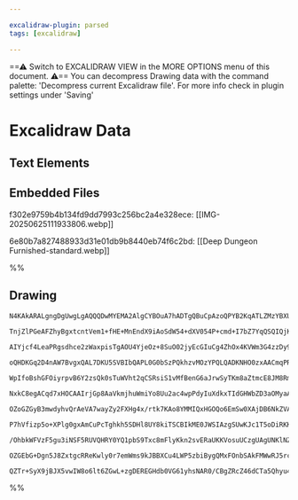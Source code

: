 ```yaml
---

excalidraw-plugin: parsed
tags: [excalidraw]

---
```

==⚠  Switch to EXCALIDRAW VIEW in the MORE OPTIONS menu of this document. ⚠== You can decompress Drawing data with the command palette: 'Decompress current Excalidraw file'. For more info check in plugin settings under 'Saving'


# Excalidraw Data

## Text Elements
## Embedded Files
f302e9759b4b134fd9dd7993c256bc2a4e328ece: [[IMG-20250625111933806.webp]]

6e80b7a827488933d31e01db9b8440eb74f6c2bd: [[Deep Dungeon Furnished-standard.webp]]

%%
## Drawing
```compressed-json
N4KAkARALgngDgUwgLgAQQQDwMYEMA2AlgCYBOuA7hADTgQBuCpAzoQPYB2KqATLZMzYBXUtiRoIACyhQ4zZAHoFAc0JRJQgEYA6bGwC2CgF7N6hbEcK4OCtptbErHALRY8RMpWdx8Q1TdIEfARcZgRmBShcZQUebQBGAGZtAAYaOiCEfQQOKGZuAG1wMFAwMogSbggAdXxEgCsAJWUAYQARdLLIWEQqwn1opH5yzG5nADYADhTtABYAdhTExPGA

TnjZlPGeAFZhyBgxtcntVem1+fHE+MnEndX9iAoSdW54+dXV054P+cmd+I7bZ7YqQSQIQjKaRvD5fVY/VZ/AFA3aPazKYLcFKPZhQUhsADWCBabHwbFIVTx1mYcFwgVynXKmlw2AJynxQg4xBJZIpEipHBpdJyUEZkAAZoR8PgAMqwTESSQsjSBMUQXH4onVF6SN44vGEhBymAK9CCDxqjlQjjhfJoeKPNi07BqQ72lLY0EQDlcm3MO2oDhCaU4h

AIYjcf4LeaPRgsdhce2zWaxpisTgAOU4YjeOz+8SuO02jyEcGIuCg4ZhOx4KVWm3G4zzDy9hGYbUylYjaHFBDCj3ZwjgAEliAGCgBdR6aYRcgCiwWyuXHU69RA4BO4QZDa7YrKraDxQgQj0lwVHVXGCGmmnmuEmP1mk0mq2WxGuCBS8WImlWmkmyYpAgt6zOK4zYDwmgRji7jiKgRRdGADqgkhoKrl0FRclgVS4Gkp7kNkF5oNu+D6hWQgBhAiBc

oQHDKGq2D4nAW7BvgxQAL7DKU5SVBIbQAPL0G0bSzPQkhzvMOzYPQLQADKNHO0zxAACmqPRwRUAzKEMXqjGgzgonMZxFrsPCJK+BaPG6qDOHcXySVGQKrDs0w8C2GHPMQrxoOM8TaG56zzPMSQAkksyJI84KQtCPl+QF7zBXc8RhRFXroqanoYRqho8uSlLkIKtL0qK04smyPrcqSeX8gVQrFWqZ6yvKGlKtgKo6VlBpajqepetlRLGqa6qkpUjx

WpIfoBshGFOiyrpvB6Y2zsQk0sTuWVht2qCSRsiS1vMfBenG6aJrwSyTKm8aZtmcE8JM8RmesPApl6pbll21a1q+6zXEkjxth2wQfT2fYnl6g6lqOK7TstC5ZCK0NrrRm7EaxjxkvuW29vg/ZemeCBEeg4qJCkPAIIi9yaLMmhheKxCrMQxCwokEFApoEG4LMCB7ZMCA5jBBBwQhXTTSLaH/VhenoLg8QNQRBNbSRZFQBRVTUY4dEMUxa1sWUnHF

NxkC8egACqd7xHOCAAIrjGp8AaVkmjhuWmiYo8Uu2ac4wpPdyIuXdkxTIdGHWbZD3aOMyaApcOwpDsAIvR5PVoECczXFsdbRjsSWRRCUKimg8yzKcALPmcswFqsjai5A6VwZl5T9cSVV8ugADE8QIJ3ndqsyrIQ1yuWt9AtVFSKDVSk1JotcqIgdY3XUINqXm6va+qakazVVOao1euNq1r16s0urAC0N5AFUH4GaN9Zt3Dwsml0nW8xZHWmCZZhw

OZoGZGyB3mwdyhvQrAeVA7wayZy2FXHg4x/rtk7KAo8YMMIQxHGOQo6EmSw0XAjDB6NkZVAKAUYc+g4A2VQF+L8AB9Ro4ZtAUGAnACcE41QYyJFjUGAtTTCzKDXVCXRMGQGwBRKABg2gVlwNwQ2kB9DEGUkxAM0jIAUQQPxewJAnAdl7MGPI3Bsa40QpAPu5VloAFkKxtRaNYegoQ9GcJQkYsqA9iDmKgG1OGS4C6oCQfsJkTiKpDyqG3cUISxR+

P7hVfizp5o+XPlg0gxAmCuPcTghkh5SDHl8UY8kiTSCBIkME0JWSIAzgSUwKJc1T5oDiRKKUORcDZAAGptkIK7OC+iEAoXYqCfWGFaKJKlhAXAPAIAcXAOhIZcA4ByhAVI4o0BwTZCqEQfOjIGCEAQBQAAQv45a+T24hMOeKNZwjSDFWHJWfQcoN77IgB3LuDyTkiHOZcnZES9kt3ytSMeDJhgQFOS8rIAAxSeg0NI72gvMgFIoLlZGuYaZe3leB

/OhbkWFVzF5gu3iNSF5RUVQHRY0YQ1pbS9Txc8mFlyKkn2svERaUKKVosuUCzgUAgUNKlNZEE5KzmUuBaymUhAjC3Qbv8xlBLLkABUsBQAAIIrNOhAYI4oSoMt5UyuFURSByrOWwCg4JcCKxvjywF+g5xcllbq/VIQtpDKtU89VEqsiWvxBQSV9sqgVTWcwRipJ8AAA1uCRxOLWcYkkzKJEmEFO4fyfX4mlAATW4JJZIvlgpTEBBsNYqVyhGDYAY

OZGEbG+Dgn5J8ZxtgcRReKwly0r7emWms9kJBBXCu4LWP5zbiBygQMxFOnbSAkFMWwRJ5rcBtI4TjZBkAu37MNhALZpJbWkGUMyAAFDwd41BeBbp3TGCh2gdgAEo1S0OUMGOknrV24A3STbdZlsS8DvQe49oy9bVsdfCokUSoAJgDEreZ4p5a0KwoOzWaB531IndwHxXpsBED7d4jJ07IAcAaXBWDM0hBQHXBh5DVb5l2HqHzPIMo0NwGHaOtD0G

QZTr+SyX9jBJX5vwIW8o6lt6ZGwL+zgDEREGHdb0VG61yhsNAR0/CBgZRcZ46dCTa5Qhyu44QJjLGdZjLAL0iA+NFHdPYkAA
```
%%